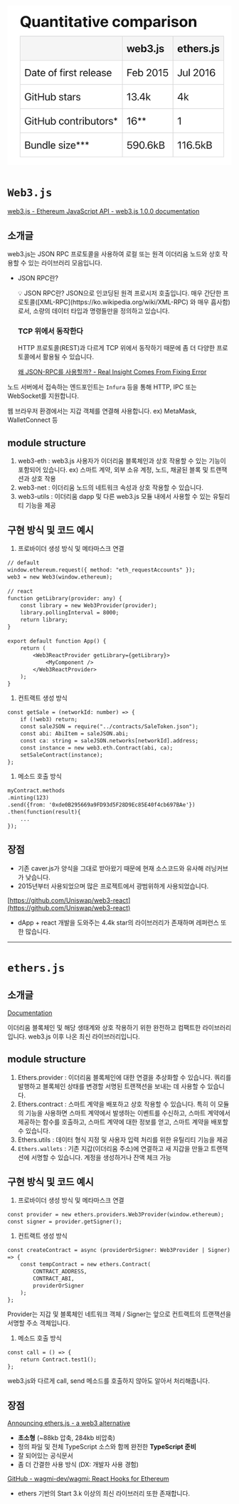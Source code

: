 <img src="../../docsImg/web3-library1.png"/>

# `Web3.js`

[web3.js - Ethereum JavaScript API - web3.js 1.0.0 documentation](https://web3js.readthedocs.io/en/v1.8.0/)

## 소개글

web3.js는 JSON RPC 프로토콜을 사용하여 로컬 또는 원격 이더리움 노드와 상호 작용할 수 있는 라이브러리 모음입니다.

- JSON RPC란?
    <aside>
    💡 JSON RPC란?
    JSON으로 인코딩된 원격 프로시저 호출입니다. 매우 간단한 프로토콜([XML-RPC](https://ko.wikipedia.org/wiki/XML-RPC)
    와 매우 흡사함)로서, 소량의 데이터 타입과 명령들만을 정의하고 있습니다.
    
    </aside>
    
    ### ****TCP 위에서 동작한다****
    
    HTTP 프로토콜(REST)과 다르게 TCP 위에서 동작하기 때문에 좀 더 다양한 프로토콜에서 활용될 수 있습니다.
    
    [왜 JSON-RPC를 사용할까? - Real Insight Comes From Fixing Error](https://www.getoutsidedoor.com/2019/08/10/%EC%99%9C-json-rpc%EB%A5%BC-%EC%82%AC%EC%9A%A9%ED%95%A0%EA%B9%8C/)

노드 서버에서 접속하는 엔드포인트는 `Infura` 등을 통해 HTTP, IPC 또는 WebSocket를 지원합니다.

웹 브라우저 환경에서는 지갑 객체를 연결해 사용합니다. ex) MetaMask, WalletConnect 등

## module structure

1. web3-eth :
   web3.js 사용자가 이더리움 블록체인과 상호 작용할 수 있는 기능이 포함되어 있습니다.
   ex) 스마트 계약, 외부 소유 계정, 노드, 채굴된 블록 및 트랜잭션과 상호 작용
2. web3-net :
   이더리움 노드의 네트워크 속성과 상호 작용할 수 있습니다.
3. web3-utils :
   이더리움 dapp 및 다른 web3.js 모듈 내에서 사용할 수 있는 유틸리티 기능을 제공

## 구현 방식 및 코드 예시

1. 프로바이더 생성 방식 및 메타마스크 연결

```tsx
// default
window.ethereum.request({ method: "eth_requestAccounts" });
web3 = new Web3(window.ethereum);

// react
function getLibrary(provider: any) {
	const library = new Web3Provider(provider);
	library.pollingInterval = 8000;
	return library;
}

export default function App() {
	return (
		<Web3ReactProvider getLibrary={getLibrary}>
			<MyComponent />
		</Web3ReactProvider>
	);
}
```

1. 컨트랙트 생성 방식

```tsx
const getSale = (networkId: number) => {
	if (!web3) return;
	const saleJSON = require("../contracts/SaleToken.json");
	const abi: AbiItem = saleJSON.abi;
	const ca: string = saleJSON.networks[networkId].address;
	const instance = new web3.eth.Contract(abi, ca);
	setSaleContract(instance);
};
```

1. 메소드 호출 방식

```tsx
myContract.methods
.minting(123)
.send({from: '0xde0B295669a9FD93d5F28D9Ec85E40f4cb697BAe'})
.then(function(result){
    ...
});
```

## 장점

- 기존 caver.js가 양식을 그대로 받아왔기 때문에 현재 소스코드와 유사해 러닝커브가 낮습니다.
- 2015년부터 사용되었으며 많은 프로젝트에서 광범위하게 사용되었습니다.

[https://github.com/Uniswap/web3-react](https://github.com/Uniswap/web3-react)

- dApp + react 개발을 도와주는 4.4k star의 라이브러리가 존재하며 레퍼런스 또한 많습니다.

---

# `ethers.js`

## 소개글

[Documentation](https://docs.ethers.io/v5/)

이더리움 블록체인 및 해당 생태계와 상호 작용하기 위한 완전하고 컴팩트한 라이브러리입니다. web3.js 이후 나온 최신 라이브러리입니다.

## module structure

1. Ethers.provider :
   이더리움 블록체인에 대한 연결을 추상화할 수 있습니다. 쿼리를 발행하고 블록체인 상태를 변경할 서명된 트랜잭션을 보내는 데 사용할 수 있습니다.
2. Ethers.contract :
   스마트 계약을 배포하고 상호 작용할 수 있습니다. 특히 이 모듈의 기능을 사용하면 스마트 계약에서 발생하는 이벤트를 수신하고, 스마트 계약에서 제공하는 함수를 호출하고, 스마트 계약에 대한 정보를 얻고, 스마트 계약을 배포할 수 있습니다.
3. Ethers.utils :
   데이터 형식 지정 및 사용자 입력 처리를 위한 유틸리티 기능을 제공
4. `Ethers.wallets` :
   기존 지갑(이더리움 주소)에 연결하고 새 지갑을 만들고 트랜잭션에 서명할 수 있습니다. 계정을 생성하거나 잔액 체크 가능

## 구현 방식 및 코드 예시

1. 프로바이더 생성 방식 및 메타마스크 연결

```tsx
const provider = new ethers.providers.Web3Provider(window.ethereum);
const signer = provider.getSigner();
```

1. 컨트랙트 생성 방식

```tsx
const createContract = async (providerOrSigner: Web3Provider | Signer) => {
	const tempContract = new ethers.Contract(
		CONTRACT_ADDRESS,
		CONTRACT_ABI,
		providerOrSigner
	);
};
```

Provider는 지갑 및 블록체인 네트워크 객체 / Signer는 앞으로 컨트랙트의 트랜잭션을 서명할 주소 객체입니다.

1. 메소드 호출 방식

```tsx
const call = () => {
	return Contract.test1();
};
```

web3.js와 다르게 call, send 메소드를 호출하지 않아도 알아서 처리해줍니다.

## 장점

[Announcing ethers.js - a web3 alternative](https://medium.com/l4-media/announcing-ethers-js-a-web3-alternative-6f134fdd06f3)

- **초소형** (~88kb 압축, 284kb 비압축)
- 정의 파일 및 전체 TypeScript 소스와 함께 완전한 **TypeScript 준비**
- 잘 되어있는 공식문서
- 좀 더 간결한 사용 방식 (DX: 개발자 사용 경험)

[GitHub - wagmi-dev/wagmi: React Hooks for Ethereum](https://github.com/wagmi-dev/wagmi)

- ethers 기반의 Start 3.k 이상의 최신 라이브러리 또한 존재합니다.
